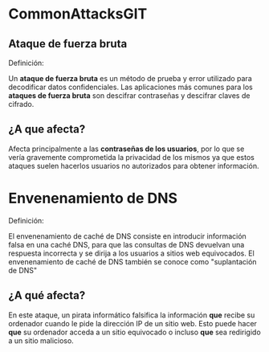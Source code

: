 # CommonAttacksGIT

## Ataque de fuerza bruta

Definición:

Un **ataque de fuerza bruta** es un método de prueba y error utilizado para decodificar datos confidenciales. Las aplicaciones más comunes para los **ataques de fuerza bruta** son descifrar contraseñas y descifrar claves de cifrado.

## ¿A que afecta?

Afecta principalmente a las **contraseñas de los usuarios**, por lo que se vería gravemente comprometida la privacidad de los mismos ya que estos ataques suelen hacerlos usuarios no autorizados para obtener información.



# Envenenamiento de DNS

Definición:

El envenenamiento de caché de DNS consiste en introducir información falsa en una caché DNS, para que las consultas de DNS devuelvan una respuesta incorrecta y se dirija a los usuarios a sitios web equivocados. El envenenamiento de caché de DNS también se conoce como "suplantación de DNS"



## ¿A qué afecta?

En este ataque, un pirata informático falsifica la información **que** recibe su ordenador cuando le pide la dirección IP de un sitio web. Esto puede hacer **que** su ordenador acceda a un sitio equivocado o incluso **que** sea redirigido a un sitio malicioso. 
